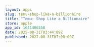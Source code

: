 ```yaml
---
layout: apps
slug: temu-shop-like-a-billionaire
title: "Temu: Shop Like a Billionaire"
store: apple
app_id: 1641486558
date: 2025-08-31T03:44:09Z
published: 2022-08-31T07:00:00Z
---
```

